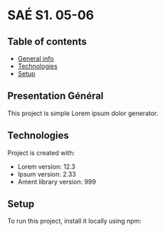 # SAÉ S1. 05-06
## Table of contents
* [General info](#presentation-general)
* [Technologies](#technologies)
* [Setup](#setup)

## Presentation Général
This project is simple Lorem ipsum dolor generator.
	
## Technologies
Project is created with:
* Lorem version: 12.3
* Ipsum version: 2.33
* Ament library version: 999
	
## Setup
To run this project, install it locally using npm:
